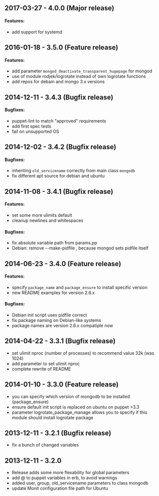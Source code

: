 ## 2017-03-27 - 4.0.0 (Major release)

#### Features:

- add support for systemd

## 2016-01-18 - 3.5.0 (Feature release)

#### Features:

- add parameter `mongod_deactivate_transparent_hugepage` for mongod
- use of module rodjek/logrotate instead of own logrotate functions
- add repos for debain and mongo 3.x versions

## 2014-12-11 - 3.4.3 (Bugfix release)

#### Bugfixes:

- puppet-lint to match "approved" requirements
- add first spec tests
- fail on unsupported OS

## 2014-12-02 - 3.4.2 (Bugfix release)

#### Bugfixes:

- inheriting `old_servicename` correctly from main class `mongodb`
- fix different apt source for debian and ubuntu

## 2014-11-08 - 3.4.1 (Bugfix release)

#### Features:

- set some more ulimits default
- cleanup newlines and whitespaces

#### Bugfixes:

- fix absolute variable path from params.pp
- Debian: remove --make-pidfile , because mongod sets pidfile itself

## 2014-06-23 - 3.4.0 (Feature release)

#### Features:

- specify `package_name` and `package_ensure` to install specific version
- new README examples for version 2.6.x

#### Bugfixes:

- Debian init script uses pidfile correct
- fix package naming on Debian-like systems
- package names are version 2.6.x compatiple now

## 2014-04-22 - 3.3.1 (Bugfix release)

- set ulimit nproc (number of processes) to recommend value 32k (was 1024)
- add parameter to set ulimit nproc
- complete rewrite of README

## 2014-01-10 - 3.3.0 (Feature release)

- you can specify which version of mongodb to be installed (package_ensure)
- ensure default init script is replaced on ubuntu on puppet >3.3
- parameter logrotate_package_manage allows you to specify if this module should install logrotate package

## 2013-12-11 - 3.2.1 (Bugfix release)

- fix a bunch of changed variables

## 2013-12-11 - 3.2.0 

- Release adds some more flexability for global parameters
- add @ to puppet variables in erb, to avoid warnings
- added user, group, old_servicename parameters to class mongodb
- update Monit configuration file path for Ubuntu
